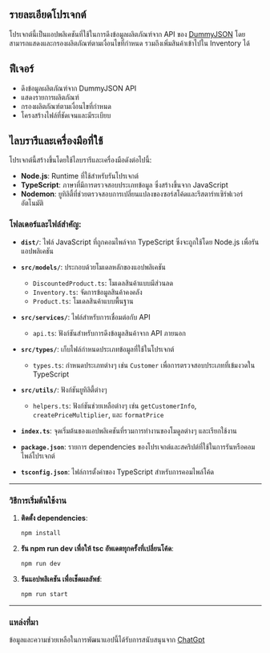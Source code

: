 ## รายละเอียดโปรเจกต์
โปรเจกต์นี้เป็นแอปพลิเคชันที่ใช้ในการดึงข้อมูลผลิตภัณฑ์จาก API ของ [DummyJSON](https://dummyjson.com/) โดยสามารถแสดงและกรองผลิตภัณฑ์ตามเงื่อนไขที่กำหนด รวมถึงเพิ่มสินค้าเข้าไปใน Inventory ได้

## ฟีเจอร์
- ดึงข้อมูลผลิตภัณฑ์จาก DummyJSON API
- แสดงรายการผลิตภัณฑ์
- กรองผลิตภัณฑ์ตามเงื่อนไขที่กำหนด
- โครงสร้างไฟล์ที่ชัดเจนและมีระเบียบ

## ไลบรารีและเครื่องมือที่ใช้

โปรเจกต์นี้สร้างขึ้นโดยใช้ไลบรารีและเครื่องมือดังต่อไปนี้:

- **Node.js**: Runtime ที่ใช้สำหรับรันโปรเจกต์
- **TypeScript**: ภาษาที่มีการตรวจสอบประเภทข้อมูล ซึ่งสร้างขึ้นจาก JavaScript
- **Nodemon**: ยูทิลิตี้ที่ช่วยตรวจสอบการเปลี่ยนแปลงของซอร์สโค้ดและรีสตาร์ทเซิร์ฟเวอร์อัตโนมัติ

### **โฟลเดอร์และไฟล์สำคัญ:**

- **`dist/`**: ไฟล์ JavaScript ที่ถูกคอมไพล์จาก TypeScript ซึ่งจะถูกใช้โดย Node.js เพื่อรันแอปพลิเคชัน
  
- **`src/models/`**: ประกอบด้วยโมเดลหลักของแอปพลิเคชัน
  - `DiscountedProduct.ts`: โมเดลสินค้าแบบมีส่วนลด
  - `Inventory.ts`: จัดการข้อมูลสินค้าคงคลัง
  - `Product.ts`: โมเดลสินค้าแบบพื้นฐาน

- **`src/services/`**: ไฟล์สำหรับการเชื่อมต่อกับ API
  - `api.ts`: ฟังก์ชันสำหรับการดึงข้อมูลสินค้าจาก API ภายนอก

- **`src/types/`**: เก็บไฟล์กำหนดประเภทข้อมูลที่ใช้ในโปรเจกต์
  - `types.ts`: กำหนดประเภทต่างๆ เช่น `Customer` เพื่อการตรวจสอบประเภทที่เข้มงวดใน TypeScript

- **`src/utils/`**: ฟังก์ชันยูทิลิตี้ต่างๆ
  - `helpers.ts`: ฟังก์ชันช่วยเหลือต่างๆ เช่น `getCustomerInfo`, `createPriceMultiplier`, และ `formatPrice`

- **`index.ts`**: จุดเริ่มต้นของแอปพลิเคชันที่รวมการทำงานของโมดูลต่างๆ และเรียกใช้งาน

- **`package.json`**: รายการ dependencies ของโปรเจกต์และสคริปต์ที่ใช้ในการรันหรือคอมไพล์โปรเจกต์

- **`tsconfig.json`**: ไฟล์การตั้งค่าของ TypeScript สำหรับการคอมไพล์โค้ด

---

### วิธีการเริ่มต้นใช้งาน

1. **ติดตั้ง dependencies**:
   ```bash
   npm install
2. **รัน npm run dev เพื่อให้ tsc อัพเดตทุกครั้งที่เปลี่ยนโค้ด**:
   ```bash
   npm run dev
3. **รันแอปพลิเคชัน เพื่อเช็ดผลลัพธ์**:
   ```bash
   npm run start

---

### แหล่งที่มา
ข้อมูลและความช่วยเหลือในการพัฒนาแอปนี้ได้รับการสนับสนุนจาก [ChatGpt](https://chatgpt.com/)
